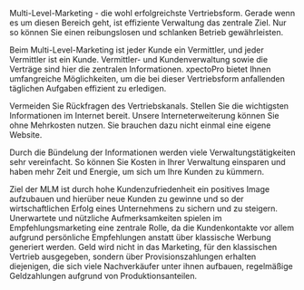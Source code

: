 Multi-Level-Marketing - die wohl erfolgreichste Vertriebsform. Gerade wenn es um diesen Bereich geht, ist effiziente Verwaltung das zentrale Ziel. Nur so können Sie einen reibungslosen und schlanken Betrieb gewährleisten.

Beim Multi-Level-Marketing ist jeder Kunde ein Vermittler, und jeder Vermittler ist ein Kunde. Vermittler- und Kundenverwaltung sowie die Verträge sind hier die zentralen Informationen. xpectoPro bietet Ihnen umfangreiche Möglichkeiten, um die bei dieser Vertriebsform anfallenden täglichen Aufgaben effizient zu erledigen.

Vermeiden Sie Rückfragen des Vertriebskanals. Stellen Sie die wichtigsten Informationen im Internet bereit. Unsere Interneterweiterung können Sie ohne Mehrkosten nutzen. Sie brauchen dazu nicht einmal eine eigene Website.

Durch die Bündelung der Informationen werden viele Verwaltungstätigkeiten sehr vereinfacht. So können Sie Kosten in Ihrer Verwaltung einsparen und haben mehr Zeit und Energie, um sich um Ihre Kunden zu kümmern.

Ziel der MLM ist durch hohe Kundenzufriedenheit ein positives Image aufzubauen und hierüber neue Kunden zu gewinne und so der wirtschaftlichen Erfolg eines Unternehmens zu sichern und zu steigern. Unerwartete und nützliche Aufmerksamkeiten spielen im Empfehlungsmarketing eine zentrale Rolle, da die Kundenkontakte vor allem aufgrund persönliche Empfehlungen anstatt über klassische Werbung generiert werden.
Geld wird nicht in das Marketing, für den klassischen Vertrieb ausgegeben, sondern über Provisionszahlungen erhalten diejenigen, die sich viele Nachverkäufer unter ihnen aufbauen, regelmäßige Geldzahlungen aufgrund von Produktionsanteilen.